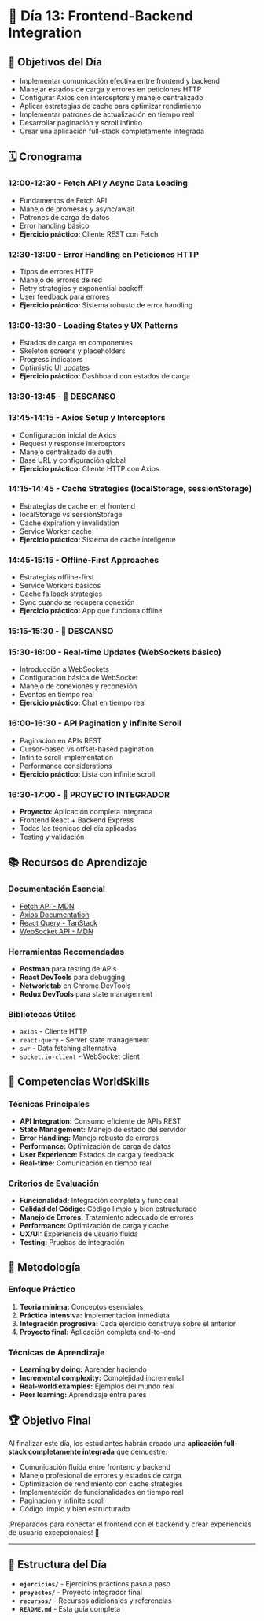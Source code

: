 # 🔗 Día 13: Frontend-Backend Integration

## 🎯 Objetivos del Día

- Implementar comunicación efectiva entre frontend y backend
- Manejar estados de carga y errores en peticiones HTTP
- Configurar Axios con interceptors y manejo centralizado
- Aplicar estrategias de cache para optimizar rendimiento
- Implementar patrones de actualización en tiempo real
- Desarrollar paginación y scroll infinito
- Crear una aplicación full-stack completamente integrada

## 🗓️ Cronograma

### **12:00-12:30** - Fetch API y Async Data Loading

- Fundamentos de Fetch API
- Manejo de promesas y async/await
- Patrones de carga de datos
- Error handling básico
- **Ejercicio práctico:** Cliente REST con Fetch

### **12:30-13:00** - Error Handling en Peticiones HTTP

- Tipos de errores HTTP
- Manejo de errores de red
- Retry strategies y exponential backoff
- User feedback para errores
- **Ejercicio práctico:** Sistema robusto de error handling

### **13:00-13:30** - Loading States y UX Patterns

- Estados de carga en componentes
- Skeleton screens y placeholders
- Progress indicators
- Optimistic UI updates
- **Ejercicio práctico:** Dashboard con estados de carga

### **13:30-13:45** - 🛑 DESCANSO

### **13:45-14:15** - Axios Setup y Interceptors

- Configuración inicial de Axios
- Request y response interceptors
- Manejo centralizado de auth
- Base URL y configuración global
- **Ejercicio práctico:** Cliente HTTP con Axios

### **14:15-14:45** - Cache Strategies (localStorage, sessionStorage)

- Estrategias de cache en el frontend
- localStorage vs sessionStorage
- Cache expiration y invalidation
- Service Worker cache
- **Ejercicio práctico:** Sistema de cache inteligente

### **14:45-15:15** - Offline-First Approaches

- Estrategias offline-first
- Service Workers básicos
- Cache fallback strategies
- Sync cuando se recupera conexión
- **Ejercicio práctico:** App que funciona offline

### **15:15-15:30** - 🛑 DESCANSO

### **15:30-16:00** - Real-time Updates (WebSockets básico)

- Introducción a WebSockets
- Configuración básica de WebSocket
- Manejo de conexiones y reconexión
- Eventos en tiempo real
- **Ejercicio práctico:** Chat en tiempo real

### **16:00-16:30** - API Pagination y Infinite Scroll

- Paginación en APIs REST
- Cursor-based vs offset-based pagination
- Infinite scroll implementation
- Performance considerations
- **Ejercicio práctico:** Lista con infinite scroll

### **16:30-17:00** - 🛑 PROYECTO INTEGRADOR

- **Proyecto:** Aplicación completa integrada
- Frontend React + Backend Express
- Todas las técnicas del día aplicadas
- Testing y validación

## 📚 Recursos de Aprendizaje

### **Documentación Esencial**

- [Fetch API - MDN](https://developer.mozilla.org/es/docs/Web/API/Fetch_API)
- [Axios Documentation](https://axios-http.com/docs/intro)
- [React Query - TanStack](https://tanstack.com/query/latest)
- [WebSocket API - MDN](https://developer.mozilla.org/es/docs/Web/API/WebSocket)

### **Herramientas Recomendadas**

- **Postman** para testing de APIs
- **React DevTools** para debugging
- **Network tab** en Chrome DevTools
- **Redux DevTools** para state management

### **Bibliotecas Útiles**

- `axios` - Cliente HTTP
- `react-query` - Server state management
- `swr` - Data fetching alternativa
- `socket.io-client` - WebSocket client

## 🎯 Competencias WorldSkills

### **Técnicas Principales**

- **API Integration:** Consumo eficiente de APIs REST
- **State Management:** Manejo de estado del servidor
- **Error Handling:** Manejo robusto de errores
- **Performance:** Optimización de carga de datos
- **User Experience:** Estados de carga y feedback
- **Real-time:** Comunicación en tiempo real

### **Criterios de Evaluación**

- **Funcionalidad:** Integración completa y funcional
- **Calidad del Código:** Código limpio y bien estructurado
- **Manejo de Errores:** Tratamiento adecuado de errores
- **Performance:** Optimización de carga y cache
- **UX/UI:** Experiencia de usuario fluida
- **Testing:** Pruebas de integración

## 🚀 Metodología

### **Enfoque Práctico**

1. **Teoria mínima:** Conceptos esenciales
2. **Práctica intensiva:** Implementación inmediata
3. **Integración progresiva:** Cada ejercicio construye sobre el anterior
4. **Proyecto final:** Aplicación completa end-to-end

### **Técnicas de Aprendizaje**

- **Learning by doing:** Aprender haciendo
- **Incremental complexity:** Complejidad incremental
- **Real-world examples:** Ejemplos del mundo real
- **Peer learning:** Aprendizaje entre pares

## 🏆 Objetivo Final

Al finalizar este día, los estudiantes habrán creado una **aplicación full-stack completamente integrada** que demuestre:

- Comunicación fluida entre frontend y backend
- Manejo profesional de errores y estados de carga
- Optimización de rendimiento con cache strategies
- Implementación de funcionalidades en tiempo real
- Paginación y infinite scroll
- Código limpio y bien estructurado

¡Preparados para conectar el frontend con el backend y crear experiencias de usuario excepcionales! 🌟

---

## 📁 Estructura del Día

- **`ejercicios/`** - Ejercicios prácticos paso a paso
- **`proyectos/`** - Proyecto integrador final
- **`recursos/`** - Recursos adicionales y referencias
- **`README.md`** - Esta guía completa
